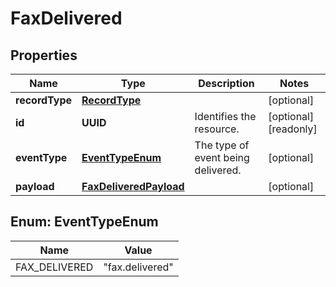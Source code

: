 

# FaxDelivered


## Properties

| Name | Type | Description | Notes |
|------------ | ------------- | ------------- | -------------|
|**recordType** | [**RecordType**](RecordType.md) |  |  [optional] |
|**id** | **UUID** | Identifies the resource. |  [optional] [readonly] |
|**eventType** | [**EventTypeEnum**](#EventTypeEnum) | The type of event being delivered. |  [optional] |
|**payload** | [**FaxDeliveredPayload**](FaxDeliveredPayload.md) |  |  [optional] |



## Enum: EventTypeEnum

| Name | Value |
|---- | -----|
| FAX_DELIVERED | &quot;fax.delivered&quot; |



